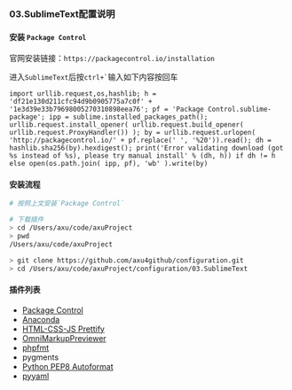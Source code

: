 ### 03.SublimeText配置说明

#### 安装 `Package Control`

官网安装链接：`https://packagecontrol.io/installation`

进入`SublimeText`后按``` ctrl+` ```输入如下内容按回车

```
import urllib.request,os,hashlib; h = 'df21e130d211cfc94d9b0905775a7c0f' + '1e3d39e33b79698005270310898eea76'; pf = 'Package Control.sublime-package'; ipp = sublime.installed_packages_path(); urllib.request.install_opener( urllib.request.build_opener( urllib.request.ProxyHandler()) ); by = urllib.request.urlopen( 'http://packagecontrol.io/' + pf.replace(' ', '%20')).read(); dh = hashlib.sha256(by).hexdigest(); print('Error validating download (got %s instead of %s), please try manual install' % (dh, h)) if dh != h else open(os.path.join( ipp, pf), 'wb' ).write(by)
```

#### 安装流程

```bash
# 按照上文安装`Package Control`

# 下载插件
> cd /Users/axu/code/axuProject
> pwd
/Users/axu/code/axuProject

> git clone https://github.com/axu4github/configuration.git
> cd /Users/axu/code/axuProject/configuration/03.SublimeText
```

#### 插件列表

- [Package Control](https://packagecontrol.io/)
- [Anaconda](https://packagecontrol.io/packages/Anaconda)
- [HTML-CSS-JS Prettify](https://packagecontrol.io/packages/HTML-CSS-JS%20Prettify)
- [OmniMarkupPreviewer](https://packagecontrol.io/packages/OmniMarkupPreviewer)
- [phpfmt](https://packagecontrol.io/packages/phpfmt)
- pygments
- [Python PEP8 Autoformat](https://packagecontrol.io/packages/Python%20PEP8%20Autoformat)
- [pyyaml](https://packagecontrol.io/packages/SublimeLinter-pyyaml)

